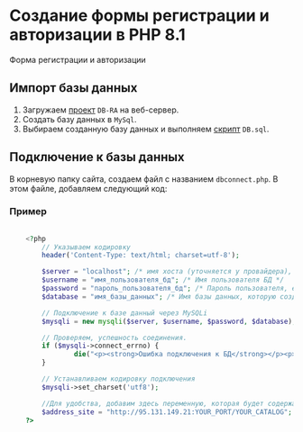 # Создание формы регистрации и авторизации в PHP 8.1
Форма регистрации и авторизации

<h2>Импорт базы данных</h2>

  1. Загружаем [проект](/RA-php-no-db-connector) `DB-RA` на веб-сервер. 
  2. Создать базу данных в `MySql`. 
  3. Выбираем созданную базу данных и выполняем [скрипт](/RA-php-no-db-connector/DB.sql) `DB.sql`.


<h2>Подключение к базы данных</h2>


  В корневую папку сайта, создаем файл с названием `dbconnect.php`. В этом файле, добавляем следующий код:
  
  ### Пример

```php
  
    <?php
        // Указываем кодировку
        header('Content-Type: text/html; charset=utf-8');

        $server = "localhost"; /* имя хоста (уточняется у провайдера), если работаем на локальном сервере, то указываем localhost */
        $username = "имя_пользователя_бд"; /* Имя пользователя БД */
        $password = "пароль_пользователя_бд"; /* Пароль пользователя, если у пользователя нет пароля то, оставляем пустым */
        $database = "имя_базы_данных"; /* Имя базы данных, которую создали */

        // Подключение к базе данный через MySQLi
        $mysqli = new mysqli($server, $username, $password, $database);

        // Проверяем, успешность соединения. 
        if ($mysqli->connect_errno) {
                die("<p><strong>Ошибка подключения к БД</strong></p><p><strong>Код ошибки: </strong> ". $mysqli->connect_errno ." </p><p><strong>Описание ошибки:</strong> ".$mysqli->connect_error."</p>");
        }

        // Устанавливаем кодировку подключения
        $mysqli->set_charset('utf8');

        //Для удобства, добавим здесь переменную, которая будет содержать название нашего сайта
        $address_site = "http://95.131.149.21:YOUR_PORT/YOUR_CATALOG";
    ?>
  ```

